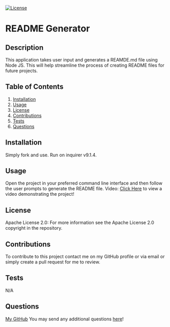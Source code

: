 [![License](https://img.shields.io/badge/License-Apache_2.0-blue.svg)](https://opensource.org/licenses/Apache-2.0)

# README Generator

## Description

This application takes user input and generates a REAMDE.md file using Node JS. This will help streamline the process of creating README files for future projects.

## Table of Contents

1. [Installation](#installation)
2. [Usage](#usage)
3. [License](#license)
4. [Contributions](#contributions)
5. [Tests](#tests)
6. [Questions](#questions)

## Installation

Simply fork and use. Run on inquirer v9.1.4.

## Usage

Open the project in your preferred command line interface and then follow the user prompts to generate the README file.
Video: [Click Here](https://drive.google.com/file/d/1hC_RRg1a3xKY9iziRot695ogjk3wPido/view?usp=share_link) to view a video demonstrating the project!

## License

Apache License 2.0: For more information see the Apache License 2.0 copyright in the repository.

## Contributions

To contribute to this project contact me on my GitHub profile or via email or simply create a pull request for me to review.

## Tests

N/A

## Questions

[My GitHub](https://github.com/codejoes)
You may send any additional questions [here](josephscodes@gmail.com)!
